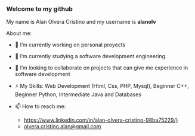 ### Welcome to my github


My name is Alan Olvera Cristino and my username is **alanolv** 

About me:

- 🔭 I’m currently working on personal proyects
- 🌱 I’m currently studying a software development engineering. 
- 👯 I’m looking to collaborate on projects that can give me experience in software development 
- ⚡ My Skills: Web Development (Html, Css, PHP, Mysql), Beginner C++, Beginner Python, Intermediate Java and Databases 
-  📫 How to reach me:

   - https://www.linkedin.com/in/alan-olvera-cristino-98ba75229/}
   - olvera.cristino.alan@gmail.com

